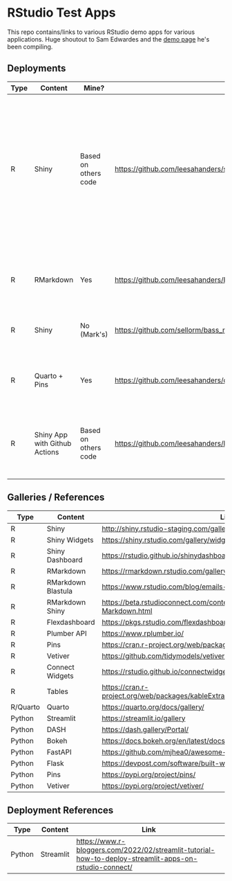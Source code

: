 # RStudio Test Apps

This repo contains/links to various RStudio demo apps for various applications. Huge shoutout to Sam Edwardes and the [demo page](https://github.com/SamEdwardes/rstudio-demos) he's been compiling.

## Deployments

| Type | Content                       | Mine?                | Code                                                                                     | Deployment                                                                                    | Notes                                                                                                                                                                               |
|-------|----------|-------|-----------------------|-----------------------|------------|
| R    | Shiny                         | Based on others code | <https://github.com/leesahanders/shiny_file_download>                                    | <https://colorado.rstudio.com/rsc/connect/#/apps/d3accc20-e6e4-445a-b4f0-1853f5f0be96/access> | Super basic app for downloading files - good for showing one button publishing, publishing from git, publishing from workbench, programmatic deploying, includes manifest.json file |
| R    | RMarkdown                     | Yes                  | <https://github.com/leesahanders/RStudio_Test_Apps/blob/main/RMarkdown/water_plants.Rmd> | <https://colorado.rstudio.com/rsc/content/7f2fd199-c29c-499a-8980-cc55499a6b89>               | Simple RMarkdown good for showing document deployment and blastula for emails                                                                                                       |
| R    | Shiny                         | No (Mark's)          | <https://github.com/sellorm/bass_model.git>                                              |                                                                                               | Tricky stringi and Rcpp errors                                                                                                                                                      |
| R    | Quarto + Pins                 | Yes                  | <https://github.com/leesahanders/quarto_pins_lyme_dataset>                               |                                                                                               | Future work having Quarto pull from the pinned dataset - currently separate examples                                                                                                |
| R    | Shiny App with Github Actions | Based on others code | <https://github.com/leesahanders/learn_shinytest2_LisaBranch>                            | <https://colorado.rstudio.com/rsc/connect/#/apps/fea06580-a316-48d2-9846-65662b3509df/access> | Demonstration of GIthub Actions (would need server url updated)                                                                                                                     |
|      |                               |                      |                                                                                          |                                                                                               |                                                                                                                                                                                     |
|      |                               |                      |                                                                                          |                                                                                               |                                                                                                                                                                                     |
|      |                               |                      |                                                                                          |                                                                                               |                                                                                                                                                                                     |

## Galleries / References

| Type     | Content            | Link                                                                                      |
|-------------|-------------|-----------------------------------------------|
| R        | Shiny              | <http://shiny.rstudio-staging.com/gallery/>                                               |
| R        | Shiny Widgets      | <https://shiny.rstudio.com/gallery/widget-gallery.html>                                   |
| R        | Shiny Dashboard    | <https://rstudio.github.io/shinydashboard/examples.html>                                  |
| R        | RMarkdown          | <https://rmarkdown.rstudio.com/gallery.html>                                              |
| R        | RMarkdown Blastula | <https://www.rstudio.com/blog/emails-from-r-blastula-0-3/>                                |
| R        | RMarkdown Shiny    | <https://beta.rstudioconnect.com/content/2671/Combining-Shiny-R-Markdown.html>            |
| R        | Flexdashboard      | <https://pkgs.rstudio.com/flexdashboard/articles/examples.html>                           |
| R        | Plumber API        | <https://www.rplumber.io/>                                                                |
| R        | Pins               | <https://cran.r-project.org/web/packages/pins/vignettes/pins.html>                        |
| R        | Vetiver            | <https://github.com/tidymodels/vetiver-r>                                                 |
| R        | Connect Widgets    | <https://rstudio.github.io/connectwidgets/>                                               |
| R        | Tables             | <https://cran.r-project.org/web/packages/kableExtra/vignettes/awesome_table_in_html.html> |
| R/Quarto | Quarto             | <https://quarto.org/docs/gallery/>                                                        |
| Python   | Streamlit          | <https://streamlit.io/gallery>                                                            |
| Python   | DASH               | <https://dash.gallery/Portal/>                                                            |
| Python   | Bokeh              | <https://docs.bokeh.org/en/latest/docs/gallery.html>                                      |
| Python   | FastAPI            | <https://github.com/mjhea0/awesome-fastapi>                                               |
| Python   | Flask              | <https://devpost.com/software/built-with/flask>                                           |
| Python   | Pins               | <https://pypi.org/project/pins/>                                                          |
| Python   | Vetiver            | <https://pypi.org/project/vetiver/>                                                       |

## Deployment References

| Type   | Content   | Link                                                                                                     |
|-----------|-----------|---------------------------------------------------|
| Python | Streamlit | <https://www.r-bloggers.com/2022/02/streamlit-tutorial-how-to-deploy-streamlit-apps-on-rstudio-connect/> |
